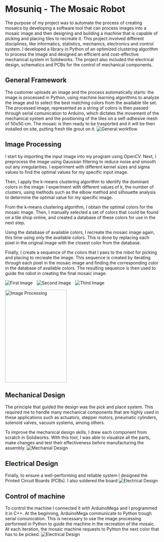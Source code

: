 # Mosuniq - The Mosaic Robot

The purpose of my project was to automate the process of creating mosaics by developing a software tool that can process images into a mosaic image and then designing and building a machine that is capable of picking and placing tiles to recreate it. This  project involved different disciplines, like informatics, statistics, mechanics, electronics and control system.
I developed a library in Python of an optimized clustering algorithm to process the image and designed an efficient and cost-effective mechanical system in Solidworks. The project also included the electrical design, schematics and PCBs for the control of mechanical components.

## General Framework
The customer uploads an image and the process automatically starts: the image is processed in Python, using machine learning algorithms to analyze the image and to select the best matching colors from the available tile set. The processed image, represented as a string of colors is then passed through serial comunication to Arduino, which dictates the movement of the mechanical system and the positioning of the tiles on a self-adhesive mesh of 50x50 cm. The mosaic is then ready to be trasported and it will be then installed on site, putting fresh tile grout on it.
![General workflow](Images/Automationdiagram.png)

## Image Processing
I start by importing the input image into my program using OpenCV. Next, I preprocess the image using Gaussian filtering to reduce noise and smooth out any irregularities. I experiment with different kernel sizes and sigma values to find the optimal values for my specific input image.

Then, I apply the k-means clustering algorithm to identify the dominant colors in the image. I experiment with different values of k, the number of clusters, using methods such as the elbow method and silhouette analysis to determine the optimal value for my specific image. 

From the k-means clustering algorithm, I obtain the optimal colors for the mosaic image. Then, I manually selected a set of colors that could be found on a tile shop online, and created a database of these colors for use in the next step.

Using the database of available colors, I recreate the mosaic image again, this time using only the available colors. This is done by replacing each pixel in the original image with the closest color from the database. 

Finally, I create a sequence of the colors that I pass to the robot for picking and placing to recreate the image. This sequence is created by iterating through each pixel in the mosaic image and finding the corresponding color in the database of available colors. The resulting sequence is then used to guide the robot in creating the final mosaic image.
<p>
  <img src="Images/image_processing_chart.png" alt="First Image" style="display:inline-block; margin-right:10px;"/>
  <img src="Images/image_processing_chart.png" alt="Second Image" style="display:inline-block; margin-right:10px;"/>
  <img src="Images/image_processing_chart.png" alt="Third Image" style="display:inline-block;"/>
</p>
<img src="Images/image_processing_chart.png" alt="Image Processing" width="200" height="300">

## Mechanical Design

The principle that guided the design was the pick and place system. This required me to handle many mechanical components that are highly used in these applications such as actuators, stepper motors, pneumatic cylinders, solenoid valves, vacuum systems, among others.

To improve the mechanical design skills, I drew each component from scratch in Solidworks. With this tool, I was able to visualize all the parts, make changes and test their effectiveness before manufacturing the assembly.
![Mechanial Design](Images/Machine_axis.jpg.png)

## Electrical Design
Finally, to ensure a well-performing and reliable system I designed the Printed Circuit Boards (PCBs). I also soldered the board
![Electrical Design](Images/PCB_assembly.png)

## Control of machine
To control the machine I connected it with ArduinoMega and I programmed it in C++. At the beginning, ArduinoMega communicate to Python trough serial comunication. This is necessary to use the image processing performed in Python to guide the machine in the recreation of the mosaic. At each iteration, the mosaic machine requests to Pyhton the next color that has to be picked.
![Electrical Design](Images/Control_structure.png)
